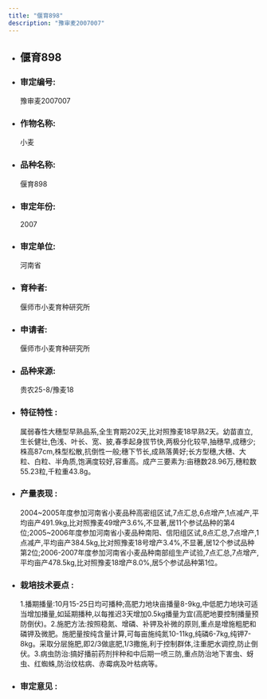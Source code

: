 ```yaml
---
title: "偃育898"
description: "豫审麦2007007"
---
```

* ## 偃育898
* ###  审定编号:  
   豫审麦2007007

*  ### 作物名称:  
   小麦

*   ###  品种名称: 
    偃育898

*   ### 审定年份: 
    2007

*   ### 审定单位:  
    河南省

*   ### 育种者:  
    偃师市小麦育种研究所

*   ### 申请者:  
    偃师市小麦育种研究所

*   ### 品种来源:  
    贵农25-8/豫麦18

*   ### 特征特性 : 
    属弱春性大穗型早熟品系,全生育期202天,比对照豫麦18早熟2天。幼苗直立,生长健壮,色浅、叶长、宽、披,春季起身拔节快,两极分化较早,抽穗早,成穗少;株高87cm,株型松散,抗倒性一般;穗下节长,成熟落黄好;长方型穗,大穗、大粒、白粒、半角质,饱满度较好,容重高。成产三要素为:亩穗数28.96万,穗粒数55.23粒,千粒重43.8g。

*   ### 产量表现 : 
    2004~2005年度参加河南省小麦品种高密组区试,7点汇总,6点增产,1点减产,平均亩产491.9kg,比对照豫麦49增产3.6%,不显著,居11个参试品种的第4位;2005~2006年度参加河南省小麦品种南阳、信阳组区试,8点汇总,7点增产,1点减产,平均亩产384.5kg,比对照豫麦18号增产3.4%,不显著,居12个参试品种第2位;2006-2007年度参加河南省小麦品种南部组生产试验,7点汇总,7点增产,平均亩产478.5kg,比对照豫麦18增产8.0%,居5个参试品种第1位。

*   ### 栽培技术要点 : 
    1.播期播量:10月15-25日均可播种;高肥力地块亩播量8-9kg,中低肥力地块可适当增加播量,如延期播种,以每推迟3天增加0.5kg播量为宜(高肥地要控制播量预防倒伏)。2.施肥方法:按照稳氮、增磷、补钾及补微的原则,重点是增施粗肥和磷钾及微肥。施肥量按纯含量计算,可每亩施纯氮10-11kg,纯磷6-7kg,纯钾7-8kg。采取分层施肥,即2/3做底肥,1/3撒施,利于控制群体,注重肥水调控,防止倒伏。3.病虫防治:搞好播前药剂拌种和中后期一喷三防,重点防治地下害虫、蚜虫、红蜘蛛,防治纹枯病、赤霉病及叶枯病等。

*   ### 审定意见 : 
    
